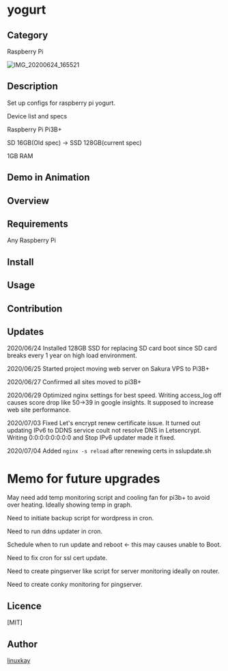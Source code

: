 # yogurt 

## Category

Raspberry Pi

![IMG_20200624_165521](https://user-images.githubusercontent.com/9047935/85963539-37a46900-b9f1-11ea-88ea-3d644a08c2be.jpg)


## Description

Set up configs for raspberry pi yogurt.

Device list and specs

Raspberry Pi Pi3B+

SD 16GB(Old spec) -> SSD 128GB(current spec)

1GB RAM

## Demo in Animation

## Overview

## Requirements

Any Raspberry Pi

## Install

## Usage

## Contribution

## Updates

2020/06/24 Installed 128GB SSD for replacing SD card boot since SD card breaks every 1 year on high load environment.

2020/06/25 Started project moving web server on Sakura VPS to Pi3B+

2020/06/27 Confirmed all sites moved to pi3B+

2020/06/29 Optimized nginx settings for best speed. Writing access_log off causes score drop like 50->39 in google insights. It supposed to increase web site performance.

2020/07/03 Fixed Let's encrypt renew certificate issue. It turned out updating IPv6 to DDNS service coult not resolve DNS in Letsencrypt. Writing 0:0:0:0:0:0:0:0 and Stop IPv6 updater made it fixed.

2020/07/04 Added `nginx -s reload` after renewing certs in sslupdate.sh

# Memo for future upgrades

May need add temp monitoring script and cooling fan for pi3b+ to avoid over heating. Ideally showing temp in graph.

Need to initiate backup script for wordpress in cron.

Need to run ddns updater in cron.

Schedule when to run update and reboot <- this may causes unable to Boot.

Need to fix cron for ssl cert update.

Need to create pingserver like script for server monitoring ideally on router. 

Need to create conky monitoring for pingserver.

## Licence

[MIT]

## Author

[linuxkay](https://github.com/linuxkay)
